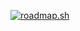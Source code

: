 [![roadmap.sh](https://roadmap.sh/card/wide/64852126de19fdafabf1cea5?variant=light)](https://roadmap.sh)
